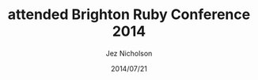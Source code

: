 ---
title: attended Brighton Ruby Conference 2014
date: 2014/07/21
tags: [events]
author: Jez Nicholson
---
